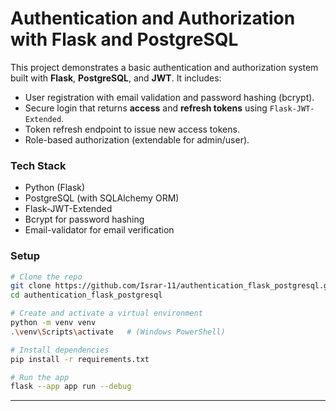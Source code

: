 # Authentication and Authorization with Flask and PostgreSQL

This project demonstrates a basic authentication and authorization system built with **Flask**, **PostgreSQL**, and **JWT**.
It includes:

* User registration with email validation and password hashing (bcrypt).
* Secure login that returns **access** and **refresh tokens** using `Flask-JWT-Extended`.
* Token refresh endpoint to issue new access tokens.
* Role-based authorization (extendable for admin/user).

### Tech Stack

* Python (Flask)
* PostgreSQL (with SQLAlchemy ORM)
* Flask-JWT-Extended
* Bcrypt for password hashing
* Email-validator for email verification

### Setup

```bash
# Clone the repo
git clone https://github.com/Israr-11/authentication_flask_postgresql.git
cd authentication_flask_postgresql

# Create and activate a virtual environment
python -m venv venv
.\venv\Scripts\activate   # (Windows PowerShell)

# Install dependencies
pip install -r requirements.txt

# Run the app
flask --app app run --debug
```

---
